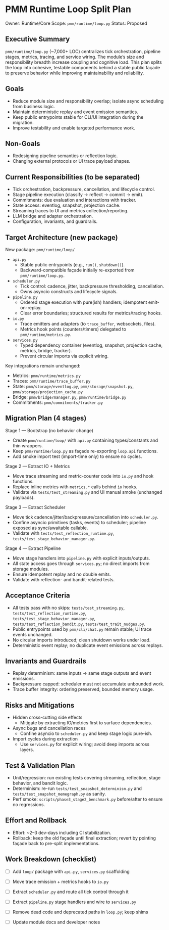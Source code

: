 # PMM Runtime Loop Split Plan

Owner: Runtime/Core
Scope: `pmm/runtime/loop.py`
Status: Proposed

## Executive Summary

`pmm/runtime/loop.py` (~7,000+ LOC) centralizes tick orchestration, pipeline stages, metrics, tracing, and service wiring. The module’s size and responsibility breadth increase coupling and cognitive load. This plan splits the loop into cohesive, testable components behind a stable public façade to preserve behavior while improving maintainability and reliability.

## Goals

- Reduce module size and responsibility overlap; isolate async scheduling from business logic.
- Maintain deterministic replay and event emission semantics.
- Keep public entrypoints stable for CLI/UI integration during the migration.
- Improve testability and enable targeted performance work.

## Non-Goals

- Redesigning pipeline semantics or reflection logic.
- Changing external protocols or UI trace payload shapes.

## Current Responsibilities (to be separated)

- Tick orchestration, backpressure, cancellation, and lifecycle control.
- Stage pipeline execution (classify → reflect → commit → emit).
- Commitments: due evaluation and interactions with tracker.
- State access: eventlog, snapshot, projection cache.
- Streaming traces to UI and metrics collection/reporting.
- LLM bridge and adapter orchestration.
- Configuration, invariants, and guardrails.

## Target Architecture (new package)

New package: `pmm/runtime/loop/`

- `api.py`
  - Stable public entrypoints (e.g., `run()`, `shutdown()`).
  - Backward-compatible façade initially re-exported from `pmm/runtime/loop.py`.
- `scheduler.py`
  - Tick control: cadence, jitter, backpressure thresholding, cancellation.
  - Owns asyncio constructs and lifecycle signals.
- `pipeline.py`
  - Ordered stage execution with pure(ish) handlers; idempotent emit-on-replay.
  - Clear error boundaries; structured results for metrics/tracing hooks.
- `io.py`
  - Trace emitters and adapters (to `trace_buffer`, websockets, files).
  - Metrics hook points (counters/timers) delegated to `pmm/runtime/metrics.py`.
- `services.py`
  - Typed dependency container (eventlog, snapshot, projection cache, metrics, bridge, tracker).
  - Prevent circular imports via explicit wiring.

Key integrations remain unchanged:

- Metrics: `pmm/runtime/metrics.py`
- Traces: `pmm/runtime/trace_buffer.py`
- State: `pmm/storage/eventlog.py`, `pmm/storage/snapshot.py`, `pmm/storage/projection_cache.py`
- Bridge: `pmm/bridge/manager.py`, `pmm/runtime/bridge.py`
- Commitments: `pmm/commitments/tracker.py`

## Migration Plan (4 stages)

Stage 1 — Bootstrap (no behavior change)

- Create `pmm/runtime/loop/` with `api.py` containing types/constants and thin wrappers.
- Keep `pmm/runtime/loop.py` as façade re-exporting `loop.api` functions.
- Add smoke import test (import-time only) to ensure no cycles.

Stage 2 — Extract IO + Metrics

- Move trace streaming and metric-counter code into `io.py` and hook functions.
- Replace inline metrics with `metrics.*` calls behind `io` hooks.
- Validate via `tests/test_streaming.py` and UI manual smoke (unchanged payloads).

Stage 3 — Extract Scheduler

- Move tick cadence/jitter/backpressure/cancellation into `scheduler.py`.
- Confine asyncio primitives (tasks, events) to scheduler; pipeline exposed as sync/awaitable callable.
- Validate with `tests/test_reflection_runtime.py`, `tests/test_stage_behavior_manager.py`.

Stage 4 — Extract Pipeline

- Move stage handlers into `pipeline.py` with explicit inputs/outputs.
- All state access goes through `services.py`; no direct imports from storage modules.
- Ensure idempotent replay and no double emits.
- Validate with reflection- and bandit-related tests.

## Acceptance Criteria

- All tests pass with no skips: `tests/test_streaming.py`, `tests/test_reflection_runtime.py`, `tests/test_stage_behavior_manager.py`, `tests/test_reflection_bandit.py`, `tests/test_trait_nudges.py`.
- Public entrypoints used by `pmm/cli/chat.py` remain stable; UI trace events unchanged.
- No circular imports introduced; clean shutdown works under load.
- Deterministic event replay; no duplicate event emissions across replays.

## Invariants and Guardrails

- Replay determinism: same inputs → same stage outputs and event emissions.
- Backpressure capped: scheduler must not accumulate unbounded work.
- Trace buffer integrity: ordering preserved, bounded memory usage.

## Risks and Mitigations

- Hidden cross-cutting side effects
  - Mitigate by extracting IO/metrics first to surface dependencies.
- Async bugs and cancellation races
  - Confine asyncio to `scheduler.py` and keep stage logic pure-ish.
- Import cycles during extraction
  - Use `services.py` for explicit wiring; avoid deep imports across layers.

## Test & Validation Plan

- Unit/regression: run existing tests covering streaming, reflection, stage behavior, and bandit logic.
- Determinism: re-run `tests/test_snapshot_determinism.py` and `tests/test_snapshot_memegraph.py` as sanity.
- Perf smoke: `scripts/phase3_stage2_benchmark.py` before/after to ensure no regressions.

## Effort and Rollback

- Effort: ~2–3 dev-days including CI stabilization.
- Rollback: keep the old façade until final extraction; revert by pointing façade back to pre-split implementations.

## Work Breakdown (checklist)

- [ ] Add `loop/` package with `api.py`, `services.py` scaffolding
- [ ] Move trace emission + metrics hooks to `io.py`
- [ ] Extract `scheduler.py` and route all tick control through it
- [ ] Extract `pipeline.py` stage handlers and wire to `services.py`
- [ ] Remove dead code and deprecated paths in `loop.py`; keep shims
- [ ] Update module docs and developer notes

